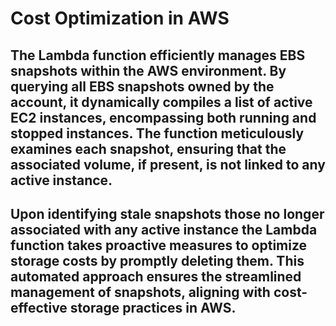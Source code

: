 # Cost Optimization in AWS
## The Lambda function efficiently manages EBS snapshots within the AWS environment. By querying all EBS snapshots owned by the account, it dynamically compiles a list of active EC2 instances, encompassing both running and stopped instances. The function meticulously examines each snapshot, ensuring that the associated volume, if present, is not linked to any active instance.
## Upon identifying stale snapshots those no longer associated with any active instance the Lambda function takes proactive measures to optimize storage costs by promptly deleting them. This automated approach ensures the streamlined management of snapshots, aligning with cost-effective storage practices in AWS.
